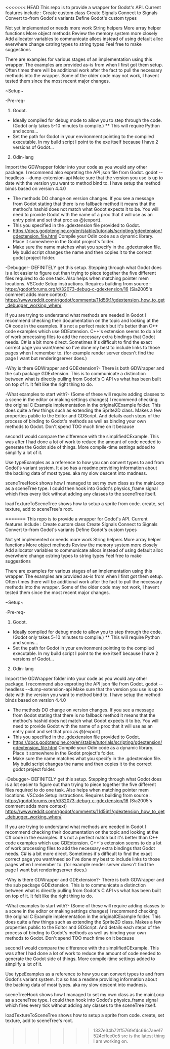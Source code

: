 <<<<<<< HEAD
This repo is to provide a wrapper for Godot's API.
Current features include :
Create custom class
Create Signals
Connect to Signals
Convert to-from Godot's variants
Define Godot's custom types

Not yet implemented or needs more work
String helpers
More array helper functions
More object methods
Review the memory system more closely
Add allocator variables to communicate allocs instead of using default alloc everwhere
change cstring types to string types
Feel free to make suggestions


There are examples for various stages of an implementation using this wrapper. The examples are provided as-is from when I first got them setup. Often times there will be additional work after the fact to pull the necessary methods into the wrapper. Some of the older code may not work, I havent tested them since the most recent major changes.

~Setup~

-Pre-req-
1) Godot.
* Ideally compiled for debug mode to allow you to step through the code. (Godot only takes 5-10 minutes to compile.)
** This will require Python and scons...
* Set the path for Godot in your environment pointing to the compiled executable. In my build script I point to the exe itself because I have 2 versions of Godot...
2) Odin-lang

Import the GDWrapper folder into your code as you would any other package.
I recommend also exproting the API json file from Godot. godot --headless --dump-extension-api
Make sure that the version you use is up to date with the version you want to method bind to. I have setup the method binds based on version 4.4.0
* The methods DO change on version changes. If you see a message from Godot stating that there is no fallback method it means that the method's hashid does not match what Godot expects it to be.
You will need to provide Godot with the name of a proc that it will use as an entry point and set that proc as @(export).
* This you specified in the .gdextension file provided to Godot.
* https://docs.godotengine.org/en/stable/tutorials/scripting/gdextension/gdextension_file.html
Compile your Odin code as a dynamic library. Place it somewhere in the Godot project's folder.
* Make sure the name matches what you specify in the .gdextension file. My build script changes the name and then copies it to the correct godot project folder.

-Debugger-
DEFINITELY get this setup. Stepping through what Godot does is a lot easier to figure out than trying to piece together the five different files required to do one task. Also helps when matching pointer mem locations.
VSCode Setup instructions. Requires building from source : https://godotforums.org/d/32073-debug-c-gdextension/16 (Sia2005's comment adds more context)
https://www.reddit.com/r/godot/comments/11d56t1/gdextension_how_to_get_debugger_working_when/


If you are trying to understand what methods are needed in Godot I recommend checking their documentation on the topic and looking at the C# code in the examples. It's not a perfect match but it's better than C++ code examples which use GDExtension. C++'s extension seems to do a lot of work processing files to add the necessary extra bindings that Godot needs. C# is a bit more direct.
Sometimes it's difficult to find the exact correct page you want/need so I've done my best to include links to those pages when I remember to. (for example render server doesn't find the page I want but renderingserver does.)

-Why is there GDWrapper and GDExtension?-
There is both GDWrapper and the sub package GDExtension. This is to communicate a distinction between what is directly pulling from Godot's C API vs what has been built on top of it. It felt like the right thing to do.

-What examples to start with?-
(Some of these will require adding classes to a scene in the editor or making settings changes)
I recommend checking the original C Example implementation in the originalCExample folder. This does quite a few things such as extending the Sprite2D class. Makes a few properties public to the Editor and GDScript. And details each steps of the process of binding to Godot's methods as well as binding your own methods to Godot. Don't spend TOO much time on it because

second I would compare the difference with the simplifiedCExample. This was after I had done a lot of work to reduce the amount of code needed to generate the Godot side of things. More compile-time settings added to simplify a lot of it.

Use typeExamples as a reference to how you can convert types to and from Godot's variant system. It also has a readme providing information about the backing data of most types. aka my slow descent into madness.

sceneTreeHook shows how I managed to set my own class as the mainLoop as a sceneTree type. I could then hook into Godot's physics_frame signal which fires every tick without adding any classes to the sceneTree itself.

loadTextureToSceneTree shows how to setup a sprite from code. create, set texture, add to sceneTree's root.

=======
This repo is to provide a wrapper for Godot's API.
Current features include :
Create custom class
Create Signals
Connect to Signals
Convert to-from Godot's variants
Define Godot's custom types

Not yet implemented or needs more work
String helpers
More array helper functions
More object methods
Review the memory system more closely
Add allocator variables to communicate allocs instead of using default alloc everwhere
change cstring types to string types
Feel free to make suggestions


There are examples for various stages of an implementation using this wrapper. The examples are provided as-is from when I first got them setup. Often times there will be additional work after the fact to pull the necessary methods into the wrapper. Some of the older code may not work, I havent tested them since the most recent major changes.

~Setup~

-Pre-req-
1) Godot.
* Ideally compiled for debug mode to allow you to step through the code. (Godot only takes 5-10 minutes to compile.)
** This will require Python and scons...
* Set the path for Godot in your environment pointing to the compiled executable. In my build script I point to the exe itself because I have 2 versions of Godot...
2) Odin-lang

Import the GDWrapper folder into your code as you would any other package.
I recommend also exproting the API json file from Godot. godot --headless --dump-extension-api
Make sure that the version you use is up to date with the version you want to method bind to. I have setup the method binds based on version 4.4.0
* The methods DO change on version changes. If you see a message from Godot stating that there is no fallback method it means that the method's hashid does not match what Godot expects it to be.
You will need to provide Godot with the name of a proc that it will use as an entry point and set that proc as @(export).
* This you specified in the .gdextension file provided to Godot.
* https://docs.godotengine.org/en/stable/tutorials/scripting/gdextension/gdextension_file.html
Compile your Odin code as a dynamic library. Place it somewhere in the Godot project's folder.
* Make sure the name matches what you specify in the .gdextension file. My build script changes the name and then copies it to the correct godot project folder.

-Debugger-
DEFINITELY get this setup. Stepping through what Godot does is a lot easier to figure out than trying to piece together the five different files required to do one task. Also helps when matching pointer mem locations.
VSCode Setup instructions. Requires building from source : https://godotforums.org/d/32073-debug-c-gdextension/16 (Sia2005's comment adds more context)
https://www.reddit.com/r/godot/comments/11d56t1/gdextension_how_to_get_debugger_working_when/


If you are trying to understand what methods are needed in Godot I recommend checking their documentation on the topic and looking at the C# code in the examples. It's not a perfect match but it's better than C++ code examples which use GDExtension. C++'s extension seems to do a lot of work processing files to add the necessary extra bindings that Godot needs. C# is a bit more direct.
Sometimes it's difficult to find the exact correct page you want/need so I've done my best to include links to those pages when I remember to. (for example render server doesn't find the page I want but renderingserver does.)

-Why is there GDWrapper and GDExtension?-
There is both GDWrapper and the sub package GDExtension. This is to communicate a distinction between what is directly pulling from Godot's C API vs what has been built on top of it. It felt like the right thing to do.

-What examples to start with?-
(Some of these will require adding classes to a scene in the editor or making settings changes)
I recommend checking the original C Example implementation in the originalCExample folder. This does quite a few things such as extending the Sprite2D class. Makes a few properties public to the Editor and GDScript. And details each steps of the process of binding to Godot's methods as well as binding your own methods to Godot. Don't spend TOO much time on it because

second I would compare the difference with the simplifiedCExample. This was after I had done a lot of work to reduce the amount of code needed to generate the Godot side of things. More compile-time settings added to simplify a lot of it.

Use typeExamples as a reference to how you can convert types to and from Godot's variant system. It also has a readme providing information about the backing data of most types. aka my slow descent into madness.

sceneTreeHook shows how I managed to set my own class as the mainLoop as a sceneTree type. I could then hook into Godot's physics_frame signal which fires every tick without adding any classes to the sceneTree itself.

loadTextureToSceneTree shows how to setup a sprite from code. create, set texture, add to sceneTree's root.

>>>>>>> 1337e34b72ff576fef4c66c7aee17524cffce0c5
src is the latest thing I am working on.